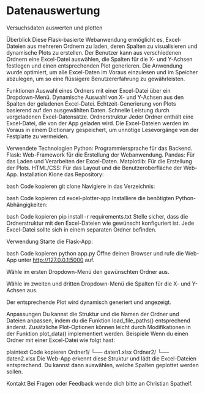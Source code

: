 # Datenauswertung
Versuchsdaten auswerten und plotten

Überblick
Diese Flask-basierte Webanwendung ermöglicht es, Excel-Dateien aus mehreren Ordnern zu laden, deren Spalten zu visualisieren und dynamische Plots zu erstellen. Der Benutzer kann aus verschiedenen Ordnern eine Excel-Datei auswählen, die Spalten für die X- und Y-Achsen festlegen und einen entsprechenden Plot generieren. Die Anwendung wurde optimiert, um alle Excel-Daten im Voraus einzulesen und im Speicher abzulegen, um so eine flüssigere Benutzererfahrung zu gewährleisten.

Funktionen
Auswahl eines Ordners mit einer Excel-Datei über ein Dropdown-Menü.
Dynamische Auswahl von X- und Y-Achsen aus den Spalten der geladenen Excel-Datei.
Echtzeit-Generierung von Plots basierend auf den ausgewählten Daten.
Schnelle Leistung durch vorgeladenen Excel-Datensätze.
Ordnerstruktur
Jeder Ordner enthält eine Excel-Datei, die von der App geladen wird. Die Excel-Dateien werden im Voraus in einem Dictionary gespeichert, um unnötige Lesevorgänge von der Festplatte zu vermeiden.

Verwendete Technologien
Python: Programmiersprache für das Backend.
Flask: Web-Framework für die Erstellung der Webanwendung.
Pandas: Für das Laden und Verarbeiten der Excel-Daten.
Matplotlib: Für die Erstellung der Plots.
HTML/CSS: Für das Layout und die Benutzeroberfläche der Web-App.
Installation
Klone das Repository:

bash
Code kopieren
git clone <repository-url>
Navigiere in das Verzeichnis:

bash
Code kopieren
cd excel-plotter-app
Installiere die benötigten Python-Abhängigkeiten:

bash
Code kopieren
pip install -r requirements.txt
Stelle sicher, dass die Ordnerstruktur mit den Excel-Dateien wie gewünscht konfiguriert ist. Jede Excel-Datei sollte sich in einem separaten Ordner befinden.

Verwendung
Starte die Flask-App:

bash
Code kopieren
python app.py
Öffne deinen Browser und rufe die Web-App unter http://127.0.0.1:5000 auf.

Wähle im ersten Dropdown-Menü den gewünschten Ordner aus.

Wähle im zweiten und dritten Dropdown-Menü die Spalten für die X- und Y-Achsen aus.

Der entsprechende Plot wird dynamisch generiert und angezeigt.

Anpassungen
Du kannst die Struktur und die Namen der Ordner und Dateien anpassen, indem du die Funktion load_file_paths() entsprechend änderst.
Zusätzliche Plot-Optionen können leicht durch Modifikationen in der Funktion plot_data() implementiert werden.
Beispiele
Wenn du einen Ordner mit einer Excel-Datei wie folgt hast:

plaintext
Code kopieren
Ordner1/
  └── daten1.xlsx
Ordner2/
  └── daten2.xlsx
Die Web-App erkennt diese Struktur und lädt die Excel-Dateien entsprechend. Du kannst dann auswählen, welche Spalten geplottet werden sollen.

Kontakt
Bei Fragen oder Feedback wende dich bitte an Christian Spathelf.
